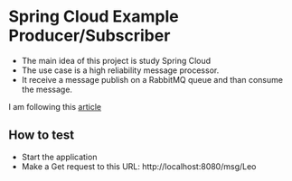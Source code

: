 # Spring Cloud Example Producer/Subscriber

* The main idea of this project is study Spring Cloud
* The use case is a high reliability message processor.
* It receive a message publish on a RabbitMQ queue and than consume the message.

I am following this  [article](https://stackabuse.com/spring-cloud-stream-with-rabbitmq-message-driven-microservices/)

## How to test

* Start the application
* Make a Get request to this URL: http://localhost:8080/msg/Leo
